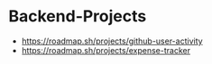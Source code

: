 # Backend-Projects

- https://roadmap.sh/projects/github-user-activity
- https://roadmap.sh/projects/expense-tracker
